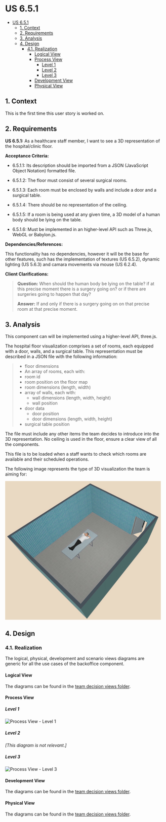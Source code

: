 # US 6.5.1

<!-- TOC -->
* [US 6.5.1](#us-651)
  * [1. Context](#1-context)
  * [2. Requirements](#2-requirements)
  * [3. Analysis](#3-analysis)
  * [4. Design](#4-design)
    * [4.1. Realization](#41-realization)
      * [Logical View](#logical-view)
      * [Process View](#process-view)
        * [Level 1](#level-1)
        * [Level 2](#level-2)
        * [Level 3](#level-3)
      * [Development View](#development-view)
      * [Physical View](#physical-view)
<!-- TOC -->


## 1. Context

This is the first time this user story is worked on.

## 2. Requirements

**US 6.5.1:** As a healthcare staff member, I want to see a 3D representation of the hospital/clinic floor.

**Acceptance Criteria:**

- 6.5.1.1: Its description should be imported from a JSON (JavaScript Object Notation) formatted file.

- 6.5.1.2: The floor must consist of several surgical rooms.

- 6.5.1.3: Each room must be enclosed by walls and include a door and a surgical table.

- 6.5.1.4: There should be no representation of the ceiling.

- 6.5.1.5: If a room is being used at any given time, a 3D model of a human body should be lying on the table.

- 6.5.1.6: Must be implemented in an higher-level API such as Three.js, WebGL or Babylon.js.

**Dependencies/References:**

This functionality has no dependencies, however it will be the base for other features, such has the implementation of 
textures (US 6.5.2), dynamic lighting (US 5.6.3) and camara movements via mouse (US 6.2.4).

**Client Clarifications:**

> **Question:** When should the human body be lying on the table? if at this precise moment there is a surgery going on? or if there are surgeries going to happen that day?
>
> **Answer:** If and only if there is a surgery going on on that precise room at that precise moment.

## 3. Analysis

This component can will be implemented using a higher-level API, three.js.

The hospital floor visualization comprises a set of rooms, each equipped with a door, walls, and a surgical table.
This representation must be described in a JSON file with the following information:

>- floor dimensions
>- An array of rooms, each with:
   >  - room id
>  - room position on the floor map
>  - room dimensions (length, width)
>  - array of walls, each with:
>     - wall dimensions (length, width, height)
>     - wall position
>  - door data
>     - door position
>     - door dimensions (length, width, height)
>  - surgical table position

The file must include any other items the team decides to introduce into the 3D representation.
No ceiling is used in the floor, ensure a clear view of all the components.

This file is to be loaded when a staff wants to check which rooms are available and their scheduled operations.

The following image represents the type of 3D visualization the team is aiming for:

![hospital_room.svg](hospital_room.svg)

## 4. Design

### 4.1. Realization

The logical, physical, development and scenario views diagrams are generic for all the use cases of the backoffice component.

#### Logical View

The diagrams can be found in the [team decision views folder](../../team-decisions/views/general-views.md#1-logical-view).

#### Process View

##### Level 1

![Process View - Level 1]()

##### Level 2

_[This diagram is not relevant.]_

##### Level 3

![Process View - Level 3]()


#### Development View

The diagrams can be found in the [team decision views folder](../../team-decisions/views/general-views.md#3-development-view).

#### Physical View

The diagrams can be found in the [team decision views folder](../../team-decisions/views/general-views.md#4-physical-view).
